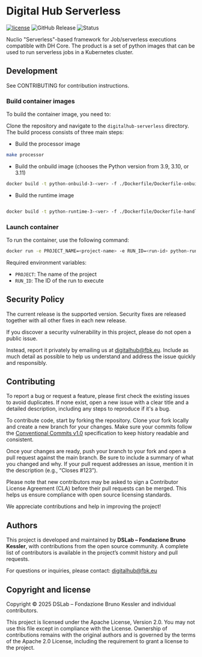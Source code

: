 # Digital Hub Serverless

[![license](https://img.shields.io/badge/license-Apache%202.0-blue)](https://github.com/scc-digitalhub/digitalhub-core/LICENSE) ![GitHub Release](https://img.shields.io/github/v/release/scc-digitalhub/digitalhub-serverless)
![Status](https://img.shields.io/badge/status-stable-gold)

Nuclio "Serverless"-based framework for Job/serverless executions compatible with DH Core. The product is a set of python images that can be used to run serverless jobs in a Kubernetes cluster.

## Development

See CONTRIBUTING for contribution instructions.

### Build container images

To build the container image, you need to:

Clone the repository and navigate to the `digitalhub-serverless` directory. The build process consists of three main steps:

- Build the processor image

```bash
make processor
```

- Build the onbuild image (chooses the Python version from 3.9, 3.10, or 3.11)

```bash
docker build -t python-onbuild-3-<ver> -f ./Dockerfile/Dockerfile-onbuild-3-<ver> .
```

- Build the runtime image

```bash

docker build -t python-runtime-3-<ver> -f ./Dockerfile/Dockerfile-handler-3-<ver> .
```

### Launch container

To run the container, use the following command:

```bash
docker run -e PROJECT_NAME=<project-name> -e RUN_ID=<run-id> python-runtime-3-<ver>
```

Required environment variables:

- `PROJECT`: The name of the project
- `RUN_ID`: The ID of the run to execute

## Security Policy

The current release is the supported version. Security fixes are released together with all other fixes in each new release.

If you discover a security vulnerability in this project, please do not open a public issue.

Instead, report it privately by emailing us at digitalhub@fbk.eu. Include as much detail as possible to help us understand and address the issue quickly and responsibly.

## Contributing

To report a bug or request a feature, please first check the existing issues to avoid duplicates. If none exist, open a new issue with a clear title and a detailed description, including any steps to reproduce if it's a bug.

To contribute code, start by forking the repository. Clone your fork locally and create a new branch for your changes. Make sure your commits follow the [Conventional Commits v1.0](https://www.conventionalcommits.org/en/v1.0.0/) specification to keep history readable and consistent.

Once your changes are ready, push your branch to your fork and open a pull request against the main branch. Be sure to include a summary of what you changed and why. If your pull request addresses an issue, mention it in the description (e.g., “Closes #123”).

Please note that new contributors may be asked to sign a Contributor License Agreement (CLA) before their pull requests can be merged. This helps us ensure compliance with open source licensing standards.

We appreciate contributions and help in improving the project!

## Authors

This project is developed and maintained by **DSLab – Fondazione Bruno Kessler**, with contributions from the open source community. A complete list of contributors is available in the project’s commit history and pull requests.

For questions or inquiries, please contact: [digitalhub@fbk.eu](mailto:digitalhub@fbk.eu)

## Copyright and license

Copyright © 2025 DSLab – Fondazione Bruno Kessler and individual contributors.

This project is licensed under the Apache License, Version 2.0.
You may not use this file except in compliance with the License. Ownership of contributions remains with the original authors and is governed by the terms of the Apache 2.0 License, including the requirement to grant a license to the project.
